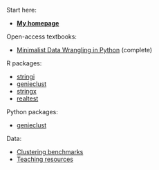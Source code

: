 Start here:

* **[My homepage](https://www.gagolewski.com/)**

Open-access textbooks:

* [Minimalist Data Wrangling in Python](https://datawranglingpy.gagolewski.com/) (complete)

R packages:

* [stringi](https://stringi.gagolewski.com/)
* [genieclust](https://genieclust.gagolewski.com/)
* [stringx](https://stringx.gagolewski.com/)
* [realtest](https://realtest.gagolewski.com/)

Python packages:

* [genieclust](https://genieclust.gagolewski.com/)

Data:

* [Clustering benchmarks](https://github.com/gagolews/clustering_benchmarks_v1/)
* [Teaching resources](https://github.com/gagolews/teaching_data)
